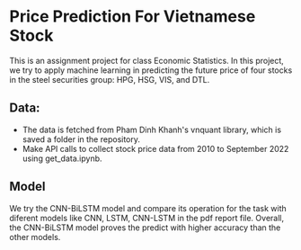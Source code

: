 # Price Prediction For Vietnamese Stock

This is an assignment project for class Economic Statistics. In this project, we try to apply machine learning in predicting the future price of four stocks in the steel securities group: HPG, HSG, VIS, and DTL. 

## Data: 
* The data is fetched from Pham Dinh Khanh's vnquant library, which is saved  a folder in the repository. 
* Make API calls to collect stock price data from 2010 to September 2022 using get_data.ipynb. 

## Model
We try the CNN-BiLSTM model and compare its operation for the task with diferent models like CNN, LSTM, CNN-LSTM in the pdf report file.
Overall, the CNN-BiLSTM model proves the predict with higher accuracy than the other models.
